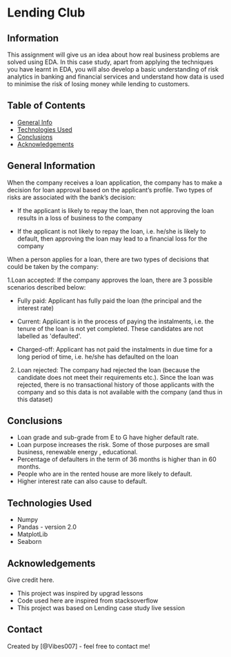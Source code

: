# Lending Club 

## Information

This assignment will give us an idea about how real business problems are solved using EDA. In this case study, apart from applying the techniques you have learnt in EDA, you will also develop a basic understanding of risk analytics in banking and financial services and understand how data is used to minimise the risk of losing money while lending to customers.


## Table of Contents
* [General Info](#general-information)
* [Technologies Used](#technologies-used)
* [Conclusions](#conclusions)
* [Acknowledgements](#acknowledgements)

<!-- You can include any other section that is pertinent to your problem -->

## General Information
When the company receives a loan application, the company has to make a decision for loan approval based on the applicant’s profile. Two types of risks are associated with the bank’s decision:

  - If the applicant is likely to repay the loan, then not approving the loan results in a loss of business to the company

  - If the applicant is not likely to repay the loan, i.e. he/she is likely to default, then approving the loan may lead to a financial loss for the company

When a person applies for a loan, there are two types of decisions that could be taken by the company:

  1.Loan accepted: If the company approves the loan, there are 3 possible scenarios described below:
   - Fully paid: Applicant has fully paid the loan (the principal and the interest rate)

   - Current: Applicant is in the process of paying the instalments, i.e. the tenure of the loan is not yet completed. These candidates are not labelled as 'defaulted'.

   - Charged-off: Applicant has not paid the instalments in due time for a long period of time, i.e. he/she has defaulted on the loan

  2. Loan rejected: The company had rejected the loan (because the candidate does not meet their requirements etc.). Since the loan was rejected, there is no transactional history of those applicants with the company and so this data is not available with the company (and thus in this dataset)

<!-- You don't have to answer all the questions - just the ones relevant to your project. -->

## Conclusions
- Loan grade and sub-grade from E to G have higher default rate.
- Loan purpose increases the risk. Some of those purposes are small business, renewable energy , educational.
- Percentage of defaulters in the term of 36 months is higher than in 60 months.
- People who are in the rented house are more likely to default.
- Higher interest rate can also cause to default.


<!-- You don't have to answer all the questions - just the ones relevant to your project. -->


## Technologies Used
- Numpy
- Pandas - version 2.0
- MatplotLib 
- Seaborn
<!-- As the libraries versions keep on changing, it is recommended to mention the version of library used in this project -->

## Acknowledgements
Give credit here.
- This project was inspired by upgrad lessons
- Code used here are inspired from stacksoverflow
- This project was based on Lending case study live session


## Contact
Created by [@Vibes007] - feel free to contact me!


<!-- Optional -->
<!-- ## License -->
<!-- This project is open source and available under the [... License](). -->

<!-- You don't have to include all sections - just the one's relevant to your project -->
